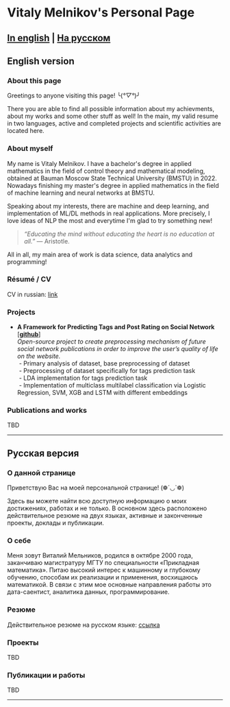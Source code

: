 # Vitaly Melnikov's Personal Page

[In english](#en) | [На русском](#ru)
---

## <a id="en">English version</a>

### About this page
Greetings to anyone visiting this page! ╰(*°▽°*)╯

There you are able to find all possible information about my achievments, about my works and some other stuff as well!
In the main, my valid resume in two languages, active and completed projects and scientific activities are located here.

### About myself
My name is Vitaly Melnikov. I have a bachelor's degree in applied mathematics in the field of control theory and mathematical modeling, obtained at Bauman Moscow State Technical University (BMSTU) in 2022. 
Nowadays finishing my master's degree in applied mathematics in the field of machine learning and neural networks at BMSTU. 

Speaking about my interests, there are machine and deep learning, and implementation of ML/DL methods in real applications. More precisely, I love ideas of NLP the most and everytime I'm glad to try something new! 
> *“Educating the mind without educating the heart is no education at all.”* — Aristotle.

All in all, my main area of work is data science, data analytics and programming!

### Résumé / CV
CV in russian: [link](resume/pdfs/resume_ru.pdf)

### Projects
- **A Framework for Predicting Tags and Post Rating on Social Network** [[**github**](https://github.com/zhursvlevy/PostProcessor)] \
*Open-source project to create preprocessing mechanism of future social network publications in order to improve the user’s quality of life on the website.* \
 - Primary analysis of dataset, base preprocessing of dataset \
 - Preprocessing of dataset specifically for tags prediction task \
 - LDA implementation for tags prediction task \
 - Implementation of multiclass multilabel classification via Logistic Regression, SVM, XGB and LSTM with different embeddings

### Publications and works
TBD

---
## <a id="ru">Русская версия</a>

### О данной странице
Приветствую Вас на моей персональной странице! (❁´◡`❁)

Здесь вы можете найти всю доступную информацию о моих достижениях, работах и не только. 
В основном здесь расположено действительное резюме на двух языках, активные и законченные проекты, доклады и публикации. 

### О себе
Меня зовут Виталий Мельников, родился в октябре 2000 года, заканчиваю магистратуру МГТУ по специальности «Прикладная математика». Питаю высокий интерес к машинному и глубокому обучению, способам их реализации и применения, восхищаюсь математикой.  В связи с этим мое основные направления работы это дата-саентист, аналитика данных, программирование.

### Резюме
Действительное резюме на русском языке: [ссылка](resume/pdfs/resume_ru.pdf)

### Проекты
TBD

### Публикации и работы
TBD

---
